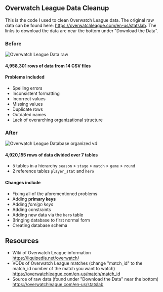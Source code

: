 ## Overwatch League Data Cleanup
This is the code I used to clean Overwatch League data. The original raw data can be found here: https://overwatchleague.com/en-us/statslab. The links to download the data are near the bottom under "Download the Data".

### Before
![Overwatch League Data raw](https://user-images.githubusercontent.com/97869630/152226888-bdc4aa8b-30c1-4126-bbae-a083f2b9c8ba.PNG)

#### 4,958,301 rows of data from 14 CSV files<br>
#### Problems included
- Spelling errors
- Inconsistent formatting
- Incorrect values
- Missing values
- Duplicate rows
- Outdated names
- Lack of overarching organizational structure

### After
![Overwatch League Database organized v4](https://user-images.githubusercontent.com/97869630/154815413-24f2b310-a25f-4fd7-beed-77aee0237a48.PNG)

#### 4,920,155 rows of data divided over 7 tables<br>
- 5 tables in a hierarchy `season` > `stage` > `match` > `game` > `round`<br>
- 2 reference tables `player_stat` and `hero`
  
#### Changes include
- Fixing all of the aforementioned problems
- Adding **primary keys**
- Adding *foreign keys*
- Adding constraints
- Adding new data via the `hero` table
- Bringing database to first normal form
- Creating database schema

## Resources
- Wiki of Overwatch League information <br>    https://liquipedia.net/overwatch/
- VODs of Overwatch League matches (change "match_id" to the match_id number of the match you want to watch) <br>    https://overwatchleague.com/en-us/match/match_id
- Source of raw data (found under "Download the Data" near the bottom) <br>    https://overwatchleague.com/en-us/statslab


